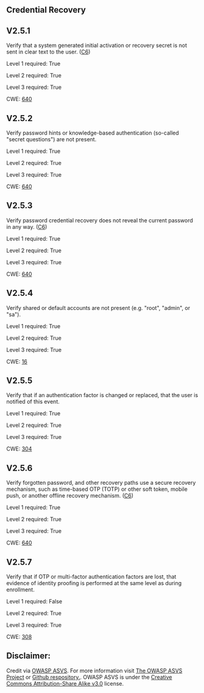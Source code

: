 ##  Credential Recovery

## V2.5.1

Verify that a system generated initial activation or recovery secret is not sent in clear text to the user. ([C6](https://owasp.org/www-project-proactive-controls/#div-numbering))

Level 1 required: True

Level 2 required: True

Level 3 required: True

CWE: [640](https://cwe.mitre.org/data/definitions/640)

## V2.5.2

Verify password hints or knowledge-based authentication (so-called "secret questions") are not present.

Level 1 required: True

Level 2 required: True

Level 3 required: True

CWE: [640](https://cwe.mitre.org/data/definitions/640)

## V2.5.3

Verify password credential recovery does not reveal the current password in any way. ([C6](https://owasp.org/www-project-proactive-controls/#div-numbering))

Level 1 required: True

Level 2 required: True

Level 3 required: True

CWE: [640](https://cwe.mitre.org/data/definitions/640)

## V2.5.4

Verify shared or default accounts are not present (e.g. "root", "admin", or "sa").

Level 1 required: True

Level 2 required: True

Level 3 required: True

CWE: [16](https://cwe.mitre.org/data/definitions/16)

## V2.5.5

Verify that if an authentication factor is changed or replaced, that the user is notified of this event.

Level 1 required: True

Level 2 required: True

Level 3 required: True

CWE: [304](https://cwe.mitre.org/data/definitions/304)

## V2.5.6

Verify forgotten password, and other recovery paths use a secure recovery mechanism, such as time-based OTP (TOTP) or other soft token, mobile push, or another offline recovery mechanism. ([C6](https://owasp.org/www-project-proactive-controls/#div-numbering))

Level 1 required: True

Level 2 required: True

Level 3 required: True

CWE: [640](https://cwe.mitre.org/data/definitions/640)

## V2.5.7

Verify that if OTP or multi-factor authentication factors are lost, that evidence of identity proofing is performed at the same level as during enrollment.

Level 1 required: False

Level 2 required: True

Level 3 required: True

CWE: [308](https://cwe.mitre.org/data/definitions/308)



## Disclaimer:

Credit via [OWASP ASVS](https://owasp.org/www-project-application-security-verification-standard/). For more information visit [The OWASP ASVS Project](https://owasp.org/www-project-application-security-verification-standard/) or [Github respository.](https://github.com/OWASP/ASVS). OWASP ASVS is under the [Creative Commons Attribution-Share Alike v3.0](https://creativecommons.org/licenses/by-sa/3.0/) license.
